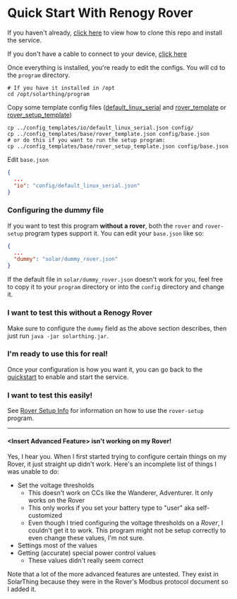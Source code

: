 # Quick Start With Renogy Rover
If you haven't already, [click here](quickstart.md) to view how to clone this repo and install the service.

If you don't have a cable to connect to your device, [click here](../solar/README.md#connecting-to-renogy-rover)

Once everything is installed, you're ready to edit the configs. You will cd to the `program` directory.
```
# If you have it installed in /opt
cd /opt/solarthing/program
```

Copy some template config files ([default_linux_serial](../../config_templates/io/default_linux_serial.json) and [rover_template](../../config_templates/base/rover_template.json) or [rover_setup_template](../../config_templates/base/rover_setup_template.json))
```
cp ../config_templates/io/default_linux_serial.json config/
cp ../config_templates/base/rover_template.json config/base.json
# or do this if you want to run the setup program:
cp ../config_templates/base/rover_setup_template.json config/base.json
```
Edit `base.json`
```json
{
  ...
  "io": "config/default_linux_serial.json"
}
```

### Configuring the dummy file
If you want to test this program **without a rover**, both the `rover` and `rover-setup` program types support it.
You can edit your `base.json` like so:
```json
{
  ...
  "dummy": "solar/dummy_rover.json"
}
```
If the default file in `solar/dummy_rover.json` doesn't work for you, feel free to copy it to your `program` directory or into
the `config` directory and change it.

### I want to test this without a Renogy Rover
Make sure to configure the `dummy` field as the above section describes, then just run `java -jar solarthing.jar`.

### I'm ready to use this for real!
Once your configuration is how you want it, you can go back to the [quickstart](quickstart.md#configuration-continued) to enable and start the service.

### I want to test this easily!
See [Rover Setup Info](rover_setup_info.md) for information on how to use the `rover-setup` program.

---

#### \<Insert Advanced Feature\> isn't working on my Rover!
Yes, I hear you. When I first started trying to configure certain things on my Rover, it just straight up didn't work.
Here's an incomplete list of things I was unable to do:
* Set the voltage thresholds
  * This doesn't work on CCs like the Wanderer, Adventurer. It only works on the Rover
  * This only works if you set your battery type to "user" aka self-customized
  * Even though I tried configuring the voltage thresholds on a *Rover*, I couldn't get it to work. This program
  might not be setup correctly to even change these values, I'm not sure.
* Settings most of the values
* Getting (accurate) special power control values
  * These values didn't really seem correct

Note that a lot of the more advanced features are untested. They exist in SolarThing because they were in the
Rover's Modbus protocol document so I added it.
